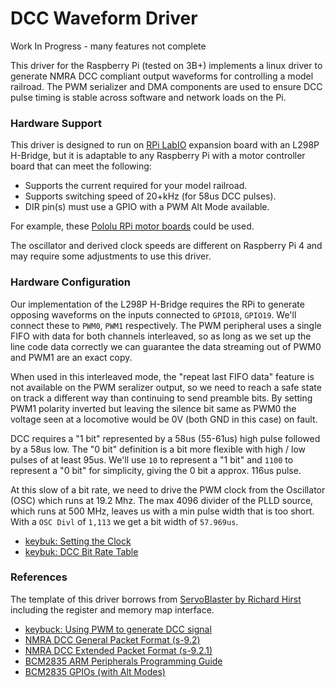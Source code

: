 DCC Waveform Driver
===================

Work In Progress - many features not complete

This driver for the Raspberry Pi (tested on 3B+) implements a linux driver to
generate NMRA DCC compliant output waveforms for controlling a model railroad.
The PWM serializer and DMA components are used to ensure DCC pulse timing is
stable across software and network loads on the Pi.

### Hardware Support

This driver is designed to run on [RPi LabIO](https://github.com/ihartwig/rpi-labio) 
expansion board with an L298P H-Bridge, but it is adaptable
to any Raspberry Pi with a motor controller board that can meet the following:

* Supports the current required for your model railroad.
* Supports switching speed of 20+kHz (for 58us DCC pulses).
* DIR pin(s) must use a GPIO with a PWM Alt Mode available.

For example, these [Pololu RPi motor boards](https://www.pololu.com/product/2761)
could be used.

The oscillator and derived clock speeds are different on Raspberry Pi 4 and
may require some adjustments to use this driver.

### Hardware Configuration

Our implementation of the L298P H-Bridge requires the RPi to generate opposing
waveforms on the inputs connected to `GPIO18`, `GPIO19`. We'll connect these to
`PWM0`, `PWM1` respectively. The PWM peripheral uses a single FIFO with data for
both channels interleaved, so as long as we set up the line code data correctly
we can guarantee the data streaming out of PWM0 and PWM1 are an exact copy.

When used in this interleaved mode, the "repeat last FIFO data" feature is not
available on the PWM seralizer output, so we need to reach a safe state on track
a different way than continuing to send preamble bits. By setting PWM1
polarity inverted but leaving the silence bit same as PWM0 the voltage seen at
a locomotive would be 0V (both GND in this case) on fault.

DCC requires a "1 bit" represented by a 58us (55-61us) high pulse followed by a
58us low. The "0 bit" definition is a bit more flexible with high / low pulses
of at least 95us. We'll use `10` to represent a "1 bit" and `1100` to represent
a "0 bit" for simplicity, giving the 0 bit a approx. 116us pulse.

At this slow of a bit rate, we need to drive the PWM clock from the Oscillator
(OSC) which runs at 19.2 Mhz. The max 4096 divider of the PLLD source, which
runs at 500 MHz, leaves us with a min pulse width that is too short. With a
`OSC Divl` of `1,113` we get a bit width of `57.969us`.

* [keybuk: Setting the Clock](https://github.com/keybuk/SignalBox/wiki/Using-PWM-to-generate-DCC-signal#setting-the-clock)
* [keybuk: DCC Bit Rate Table](https://github.com/keybuk/SignalBox/wiki/Clock-and-bit-lengths-for-DCC#bit-rate)

### References

The template of this driver borrows from [ServoBlaster by Richard Hirst](https://github.com/richardghirst/PiBits/tree/master/ServoBlaster)
including the register and memory map interface.

* [keybuck: Using PWM to generate DCC signal](https://github.com/keybuk/SignalBox/wiki/Using-PWM-to-generate-DCC-signal)
* [NMRA DCC General Packet Format (s-9.2)](https://www.nmra.org/sites/default/files/s-92-2004-07.pdf)
* [NMRA DCC Extended Packet Format (s-9.2.1)](https://www.nmra.org/sites/default/files/s-9.2.1_2012_07.pdf)
* [BCM2835 ARM Peripherals Programming Guide](https://www.raspberrypi.org/app/uploads/2012/02/BCM2835-ARM-Peripherals.pdf)
* [BCM2835 GPIOs (with Alt Modes)](https://elinux.org/RPi_BCM2835_GPIOs)
